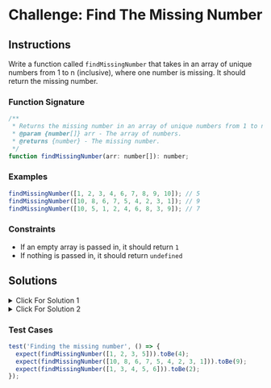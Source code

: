 # Challenge: Find The Missing Number

## Instructions

Write a function called `findMissingNumber` that takes in an array of unique numbers from 1 to n (inclusive), where one number is missing. It should return the missing number.

### Function Signature

```js
/**
 * Returns the missing number in an array of unique numbers from 1 to n (inclusive).
 * @param {number[]} arr - The array of numbers.
 * @returns {number} - The missing number.
 */
function findMissingNumber(arr: number[]): number;
```

### Examples

```js
findMissingNumber([1, 2, 3, 4, 6, 7, 8, 9, 10]); // 5
findMissingNumber([10, 8, 6, 7, 5, 4, 2, 3, 1]); // 9
findMissingNumber([10, 5, 1, 2, 4, 6, 8, 3, 9]); // 7
```

### Constraints

- If an empty array is passed in, it should return `1`
- If nothing is passed in, it should return `undefined`

## Solutions

<details>
  <summary>Click For Solution 1</summary>

```ts
const findMissingNumber = (nums: number[]): number | undefined => {
  if (nums.length === 0) return 1;
  const numsSum = nums.reduce((acc, num) => acc + num, 0);
  const n = nums.length + 1;
  const expectedSum = (n * (n + 1)) / 2;
  return expectedSum - numsSum ? expectedSum - numsSum : undefined;
};
```

### Explanation

- Use reduce function to sum the the numbers in the given array.
- Use the formula to get the expected sum of the numbers.
- Subtract them to get the missing number.

</details>

<details>
  <summary>Click For Solution 2</summary>

```ts
const findMissingNumber = (nums: number[]): number | undefined => {
  if (nums.length === 0) return 1;
  const numsSet = new Set(nums);
  const normalNumsSet = new Set([
    ...Array.from({ length: nums.length + 1 }, (_, i) => i + 1),
  ]);
  const missingNumber = [...normalNumsSet.difference(numsSet)][0];
  return missingNumber ? missingNumber : undefined;
};
```

### Explanation

- This solutions is using Set instead of reduce.
- It uses the `Set.prototype.difference` function to get difference between the nums array as a Set and the normal numbers array as a Set.
- This solution is not very optimal because it requires more memory and maybe time for large arrays to store and manipulate the Sets but on the other hand it avoid the overflow problem in case it happened (overflow scenario is not likely happening in real cases)

</details>

### Test Cases

```ts
test('Finding the missing number', () => {
  expect(findMissingNumber([1, 2, 3, 5])).toBe(4);
  expect(findMissingNumber([10, 8, 6, 7, 5, 4, 2, 3, 1])).toBe(9);
  expect(findMissingNumber([1, 3, 4, 5, 6])).toBe(2);
});
```
